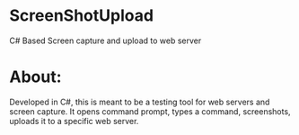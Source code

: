 # ScreenShotUpload
C# Based Screen capture and upload to web server

# About:

Developed in C#, this is meant to be a testing tool for web servers and screen capture. It opens command prompt, types a command, screenshots, uploads it to a specific web server.
